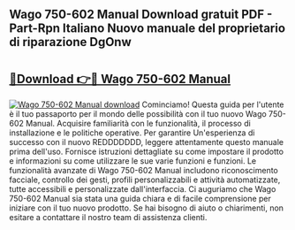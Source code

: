 ## Wago 750-602 Manual Download gratuit PDF - Part-Rpn Italiano Nuovo manuale del proprietario di riparazione DgOnw

# <h2><a href="http://dfglf7n.blite.top/?on=Wago+750-602+Manual">🔗Download 👉🔴 Wago 750-602 Manual</a></h2>

[![Wago 750-602 Manual download](https://i.imgur.com/lujVjoI.png)](http://dfglf7n.blite.top/?on=Wago+750-602+Manual)
Cominciamo! Questa guida per l'utente è il tuo passaporto per il mondo delle possibilità con il tuo nuovo Wago 750-602 Manual. Acquisire familiarità con le funzionalità, il processo di installazione e le politiche operative. Per garantire Un'esperienza di successo con il nuovo REDDDDDDD, leggere attentamente questo manuale prima dell'uso. Fornisce istruzioni dettagliate su come impostare il prodotto e informazioni su come utilizzare le sue varie funzioni e funzioni. Le funzionalità avanzate di Wago 750-602 Manual includono riconoscimento facciale, controllo dei gesti, profili personalizzabili e attività automatizzate, tutte accessibili e personalizzate dall'interfaccia. Ci auguriamo che Wago 750-602 Manual sia stata una guida chiara e di facile comprensione per iniziare con il tuo nuovo prodotto. Se hai bisogno di aiuto o chiarimenti, non esitare a contattare il nostro team di assistenza clienti.
